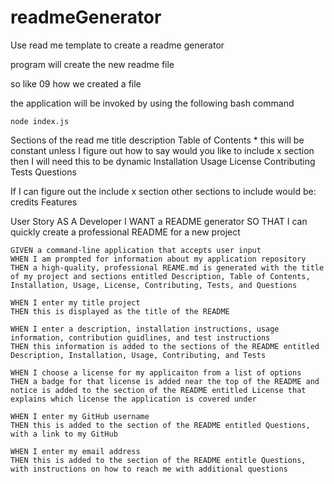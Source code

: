 # readmeGenerator

Use read me template to create a readme generator

program will create the new readme file

so like 09 how we created a file  

the application will be invoked by using the following bash command 

```
node index.js
``` 
Sections of the read me
title
description
Table of Contents
    * this will be constant unless I figure out how to say would you like to include x section then I will need this to be dynamic
Installation
 Usage
 License
 Contributing 
 Tests
 Questions

 If I can figure out the include x section other sections to include would be:
 credits
 Features
 

User Story 
AS A Developer
I WANT  a README generator
SO THAT I can quickly create a professional README for a new project

```
GIVEN a command-line application that accepts user input 
WHEN I am prompted for information about my application repository
THEN a high-quality, professional REAME.md is generated with the title of my project and sections entitled Description, Table of Contents, Installation, Usage, License, Contributing, Tests, and Questions

WHEN I enter my title project 
THEN this is displayed as the title of the README 

WHEN I enter a description, installation instructions, usage information, contribution guidlines, and test instructions 
THEN this information is added to the sections of the README entitled Description, Installation, Usage, Contributing, and Tests

WHEN I choose a license for my applicaiton from a list of options
THEN a badge for that license is added near the top of the README and notice is added to the section of the README entitled License that explains which license the application is covered under

WHEN I enter my GitHub username
THEN this is added to the section of the README entitled Questions, with a link to my GitHub 

WHEN I enter my email address 
THEN this is added to the section of the README entitle Questions, with instructions on how to reach me with additional questions


